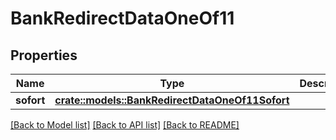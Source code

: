 # BankRedirectDataOneOf11

## Properties

Name | Type | Description | Notes
------------ | ------------- | ------------- | -------------
**sofort** | [**crate::models::BankRedirectDataOneOf11Sofort**](BankRedirectData_oneOf_11_sofort.md) |  | 

[[Back to Model list]](../README.md#documentation-for-models) [[Back to API list]](../README.md#documentation-for-api-endpoints) [[Back to README]](../README.md)


